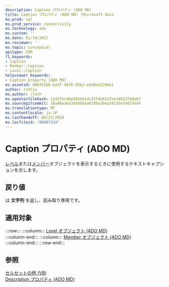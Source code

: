 ```yaml
---
description: Caption プロパティ (ADO MD)
title: Caption プロパティ (ADO MD) |Microsoft Docs
ms.prod: sql
ms.prod_service: connectivity
ms.technology: ado
ms.custom: ''
ms.date: 01/19/2017
ms.reviewer: ''
ms.topic: conceptual
apitype: COM
f1_keywords:
- Caption
- Member::Caption
- Level::Caption
helpviewer_keywords:
- Caption property [ADO MD]
ms.assetid: d90763b8-ba3f-48f8-95b2-e6a0e52296e1
author: rothja
ms.author: jroth
ms.openlocfilehash: 11d2fbcd6e883b81dc25f4e61a7ee18923769a6f
ms.sourcegitcommit: 18a98ea6a30d448aa6195e10ea2413be7e837e94
ms.translationtype: MT
ms.contentlocale: ja-JP
ms.lasthandoff: 08/27/2020
ms.locfileid: "88987333"
---
```

# <a name="caption-property-ado-md"></a>Caption プロパティ (ADO MD)
[レベル](./level-object-ado-md.md)または[メンバー](./member-object-ado-md.md)オブジェクトを表示するときに使用するテキストキャプションを示します。  
  
## <a name="return-values"></a>戻り値  
 は **文字列** を返し、読み取り専用です。  
  
## <a name="applies-to"></a>適用対象  

:::row:::
    :::column:::
        [Level オブジェクト (ADO MD)](./level-object-ado-md.md)  
    :::column-end:::
    :::column:::
        [Member オブジェクト (ADO MD)](./member-object-ado-md.md)  
    :::column-end:::
:::row-end:::

## <a name="see-also"></a>参照  
 [セルセットの例 (VB)](./cellset-example-vb.md)   
 [Description プロパティ (ADO MD)](./description-property-ado-md.md)